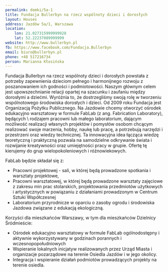 ```yaml
---
permalink: domki/5a-1
title: Fundacja Bullerbyn na rzecz wspólnoty dzieci i dorosłych
layout: Houses
address: Jazdów 5a/1, Warszawa
location:
    lon: 21.027315999999928
    lat: 52.22237089999999
website: http://www.bullerbyn.pl
fb: https://www.facebook.com/Fundacja.Bullerbyn
email: biuro@bullerbyn.pl
phone: +48 517216734
person: Marianna Kłosińska
---
```

Fundacja Bullerbyn na rzecz wspólnoty dzieci i dorosłych powstała z potrzeby zapewnienia dzieciom pełnego i harmonijnego rozwoju z poszanowaniem ich godności i podmiotowości. Naszym głównym celem jest upowszechnianie relacji opartej na szacunku i zaufaniu między dorosłymi a dziećmi. Wyróżnia to, że dostrzegliśmy swoją rolę w tworzeniu wspólnotowego środowiska dorosłych i dzieci. Od 2009 roku Fundacja jest Organizacją Pożytku Publicznego. Na Jazdowie chcemy otworzyć ośrodek edukacyjno warsztatowy w formule FabLab (z ang. Fabrication Laboratory), będących \ rodzajem pracowni lub małego laboratorium, dającym możliwość realizacji własnych projektów i pomysłów osobom chcącym realizować swoje marzenia, hobby, naukę lub pracę, a potrzebują narzędzi i przestrzeni oraz wiedzy technicznej. Ta innowacyjna idea łącząca wiedzę teoretyczną i praktyczną pozwala na samodzielne odkrywanie świata i rozwijanie kreatywności oraz umiejętności pracy w grupie. Ofertę tę kierujemy do grup wielopokoleniowych i różnowiekowych.

FabLab będzie składał się z:
- Pracowni projektowej - sali, w której będą prowadzone spotkania i warsztaty projektowe,
- Pracowni warsztatowej, w której będą prowadzone warsztaty zajęciowe z zakresu min prac stolarskich, projektowania przedmiotów użytkowych i artystycznych w powiązaniu z działaniami prowadzonym w Centrum Sztuki Współczesnej 
- Laboratorium przyrodnicze w oparciu o zasoby ogrodu i środowiska Jazdowa związane z edukacją ekologiczną.

Korzyści dla mieszkańców Warszawy, w tym dla mieszkańców Dzielnicy Śródmieście:
- Ośrodek edukacyjno warsztatowy w formule FabLab ogólnodostępny i aktywnie wykorzystywany w godzinach porannych i wczesnopopołudniowych
- Wspieranie lokalnych inicjatyw realizowanych przez Urząd Miasta i organizacje pozarządowe na terenie Osiedla Jazdów i w jego okolicy.
- Integracja i wspieranie działań podmiotów prowadzących projekty na terenie osiedla.
